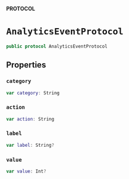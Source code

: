 **PROTOCOL**

# `AnalyticsEventProtocol`

```swift
public protocol AnalyticsEventProtocol
```

## Properties
### `category`

```swift
var category: String
```

### `action`

```swift
var action: String
```

### `label`

```swift
var label: String?
```

### `value`

```swift
var value: Int?
```
